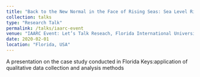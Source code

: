 ```yaml
---
title: "Back to the New Normal in the Face of Rising Seas: Sea Level Rise Adaptation and Mitigation in Post-Disaster Recovery Context in the U.S."
collection: talks
type: "Research Talk"
permalink: /talks/iaarc-event
venue: "IAARC Event: Let’s Talk Reseach, Florida International University Moss School of Construction, Infrastructure and Sustainability"
date: 2020-02-01
location: "Florida, USA"
---
```


A presentation on the case study conducted in Florida Keys:application of qualitative data collection and analysis methods
